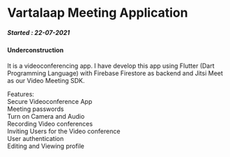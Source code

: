 # Vartalaap Meeting Application

##### Started : 22-07-2021

#### Underconstruction

It is a videoconferencing  app. I have develop this app using Flutter (Dart Programming Language) with Firebase Firestore as backend and Jitsi Meet as our Video Meeting SDK.</br>

Features:</br>
Secure Videoconference App</br>
Meeting passwords</br>
Turn on Camera and Audio</br>
Recording Video conferences</br>
Inviting Users for the Video conference</br>
User authentication</br>
Editing and Viewing profile</br>
